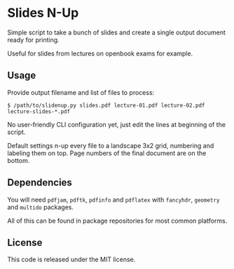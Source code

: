 Slides N-Up
===========

Simple script to take a bunch of slides and create a single output document ready for printing.

Useful for slides from lectures on openbook exams for example.

Usage
-----

Provide output filename and list of files to process:

```ShellSession
$ /path/to/slidenup.py slides.pdf lecture-01.pdf lecture-02.pdf lecture-slides-*.pdf
```

No user-friendly CLI configuration yet, just edit the lines at beginning of the script.

Default settings n-up every file to a landscape 3x2 grid, numbering and labeling them on top. Page numbers of the final document are on the bottom.

Dependencies
------------

You will need `pdfjam`, `pdftk`, `pdfinfo` and `pdflatex` with `fancyhdr`, `geometry` and `multido` packages.

All of this can be found in package repositories for most common platforms.

License
-------

This code is released under the MIT license.
